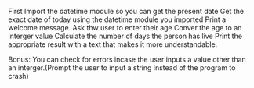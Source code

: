 First Import the datetime module so you can get the present date
Get the exact date of today using the datetime module you imported
Print a welcome message.
Ask thw user to enter their age
Conver the age to an interger value
Calculate the number of days the person has live
Print the appropriate result with a text that makes it more understandable.

Bonus: You can check for errors incase the user inputs a value other than an interger.(Prompt the user to input a string instead of the program to crash)